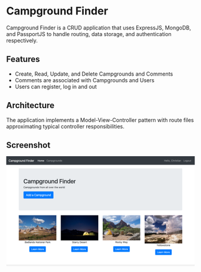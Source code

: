 # Campground Finder
Campground Finder is a CRUD application that uses ExpressJS, MongoDB, and PassportJS to handle
routing, data storage, and authentication respectively.

## Features
- Create, Read, Update, and Delete Campgrounds and Comments
- Comments are associated with Campgrounds and Users
- Users can register, log in and out

## Architecture
The application implements a Model-View-Controller pattern
with route files approximating typical controller responsibilities.

## Screenshot
![Screenshot of Campground Finder](https://raw.githubusercontent.com/cwood821/campground-finder/master/screenshots/camground-finder-1.png)
